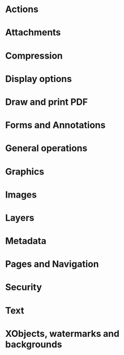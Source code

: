 # Actions
# Attachments
# Compression
# Display options
# Draw and print PDF
# Forms and Annotations
# General operations
# Graphics
# Images
# Layers
# Metadata
# Pages and Navigation
# Security
# Text
# XObjects, watermarks and backgrounds